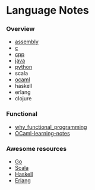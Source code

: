 Language Notes
==========

### Overview
- [assembly](./assembly/README.md)
- [c](./c/README.md)
- [cpp](./cpp/README.md)
- [java](./java/README.md)
- [python](./python/README.md)
- scala
- [ocaml](./ocmal/README.txt)
- haskell
- erlang
- clojure

### Functional
* [why_functional_programming](why_functional_programming.md)
* [OCaml-learning-notes](./ocaml/OCaml-learning-notes.md)

### Awesome resources
- [Go](https://github.com/uhub/awesome-go)
- [Scala](https://github.com/uhub/awesome-scala)
- [Haskell](https://github.com/uhub/awesome-haskell)
- [Erlang](https://github.com/uhub/awesome-erlang)
